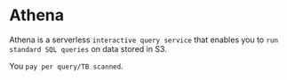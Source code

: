 # Athena

<aws-icon icon="athena"></aws-icon>

Athena is a serverless `interactive query service` that enables you to `run standard SQL queries` on data stored in S3.

You `pay per query/TB scanned`.
